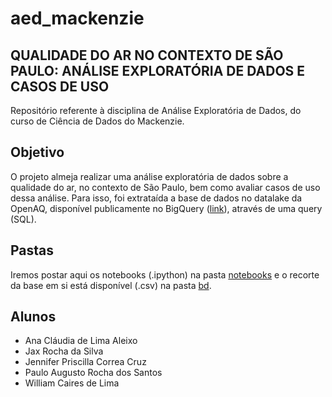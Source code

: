 # aed_mackenzie
## QUALIDADE DO AR NO CONTEXTO DE SÃO PAULO: ANÁLISE EXPLORATÓRIA DE DADOS E CASOS DE USO
Repositório referente à disciplina de Análise Exploratória de Dados, do curso de Ciência de Dados do Mackenzie.
## Objetivo
O projeto almeja realizar uma análise exploratória de dados sobre a qualidade do ar, no contexto de São Paulo, bem como avaliar casos de uso dessa análise. Para isso, foi extrataída a base de dados no datalake da OpenAQ, disponível publicamente no BigQuery ([link](https://console.cloud.google.com/bigquery?p=bigquery-public-data&d=openaq&page=dataset&project=extracao-375618&ws=!1m13!1m3!8m2!1s259693011940!2s6a7c943c1cd74e76983b40c2c137233d!1m4!4m3!1sbigquery-public-data!2sopenaq!3sglobal_air_quality!1m3!3m2!1sbigquery-public-data!2sopenaq)), através de uma query (SQL). 
## Pastas
Iremos postar aqui os notebooks (.ipython) na pasta [notebooks](https://github.com/jaxrosil/aed_mackenzie/tree/main/notebooks) e o recorte da base em si está disponível (.csv) na pasta [bd](https://github.com/jaxrosil/aed_mackenzie/tree/main/bd).
## Alunos
- Ana Cláudia de Lima Aleixo
- Jax Rocha da Silva
- Jennifer Priscilla Correa Cruz
- Paulo Augusto Rocha dos Santos
- William Caires de Lima
